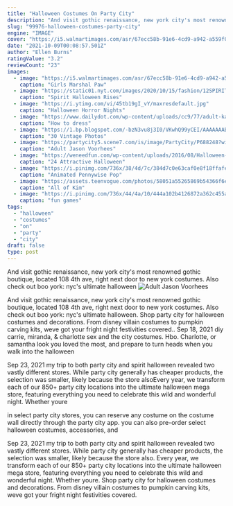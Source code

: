 ```yaml
---
title: "Halloween Costumes On Party City"
description: "And visit gothic renaissance, new york city's most renowned gothic boutique, located 108 4th ave, right next door to new york costumes. Also check out boo york: nyc's ultimate halloween"
slug: "99976-halloween-costumes-party-city"
engine: "IMAGE"
cover: "https://i5.walmartimages.com/asr/67ecc58b-91e6-4cd9-a942-a559f00180eb_1.226fdad89e438499871bf56aee147a3c.jpeg"
date: "2021-10-09T00:08:57.501Z"
author: "Ellen Burns"
ratingValue: "3.2"
reviewCount: "23"
images:
  - image: "https://i5.walmartimages.com/asr/67ecc58b-91e6-4cd9-a942-a559f00180eb_1.226fdad89e438499871bf56aee147a3c.jpeg"
    caption: "Girls Marshal Paw"
  - image: "https://static01.nyt.com/images/2020/10/15/fashion/12SPIRIT-HALLOWEEN-4/12SPIRIT-HALLOWEEN-4-videoSixteenByNine3000.jpg"
    caption: "Spirit Halloween Rises"
  - image: "https://i.ytimg.com/vi/45tb19gI_vY/maxresdefault.jpg"
    caption: "Halloween Horror Nights"
  - image: "https://www.dailydot.com/wp-content/uploads/cc9/77/adult-katie-perry-left-shark-costume.jpg"
    caption: "How to dress"
  - image: "https://1.bp.blogspot.com/-bzN3vu8j3I0/VKwhQ99yCEI/AAAAAAABM-w/pNgrIguKJ7I/s1600/People%2BWearing%2BStrange%2Band%2BCreepy%2BMarks%2B(23).jpg"
    caption: "30 Vintage Photos"
  - image: "https://partycity5.scene7.com/is/image/PartyCity/P688248?wid=400"
    caption: "Adult Jason Voorhees"
  - image: "https://weneedfun.com/wp-content/uploads/2016/08/Halloween-Costumes-For-Boys-11.jpg"
    caption: "24 Attractive Halloween"
  - image: "https://i.pinimg.com/736x/38/4d/7c/384d7c0e63caf0e8f18ffafef6cfd2d8.jpg"
    caption: "Animated Pennywise Pop"
  - image: "https://assets.teenvogue.com/photos/58051a55265869b54366f6eb/master/w_1600/19b.jpg"
    caption: "All of Kim"
  - image: "https://i.pinimg.com/736x/44/4a/10/444a102b4126872a362c455a44425398--save-me-fun-games.jpg"
    caption: "fun games"
tags:
  - "halloween"
  - "costumes"
  - "on"
  - "party"
  - "city"
draft: false
type: post
---
```


And visit gothic renaissance, new york city's most renowned gothic boutique, located 108 4th ave, right next door to new york costumes. Also check out boo york: nyc's ultimate halloween
![Adult Jason Voorhees](https://partycity5.scene7.com/is/image/PartyCity/P688248?wid=400 "Adult Jason Voorhees")

And visit gothic renaissance, new york city&#39;s most renowned gothic boutique, located 108 4th ave, right next door to new york costumes. Also check out boo york: nyc&#39;s ultimate halloween. Shop party city for halloween costumes and decorations. From disney villain costumes to pumpkin carving kits, weve got your fright night festivities covered.. Sep 18, 2021 diy carrie, miranda, &amp; charlotte sex and the city costumes. Hbo.  Charlotte, or samantha look you loved the most, and prepare to turn heads when you walk into the halloween
<!--inArticleAds-->

<!--galleryOne-->

Sep 23, 2021 my trip to both party city and spirit halloween revealed two vastly different stores. While party city generally has cheaper products, the selection was smaller, likely because the store alsoEvery year, we transform each of our 850+ party city locations into the ultimate halloween mega store, featuring everything you need to celebrate this wild and wonderful night. Whether youre
<!--inArticleAds-->

<!--galleryTwo-->

in select party city stores, you can reserve any costume on the costume wall directly through the party city app.  you can also pre-order select halloween costumes, accessories, and
<!--galleryThree-->

Sep 23, 2021 my trip to both party city and spirit halloween revealed two vastly different stores. While party city generally has cheaper products, the selection was smaller, likely because the store also. Every year, we transform each of our 850+ party city locations into the ultimate halloween mega store, featuring everything you need to celebrate this wild and wonderful night. Whether youre. Shop party city for halloween costumes and decorations. From disney villain costumes to pumpkin carving kits, weve got your fright night festivities covered.